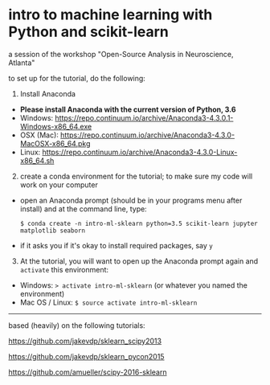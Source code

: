 # intro to machine learning with Python and scikit-learn

a session of the workshop "Open-Source Analysis in Neuroscience, Atlanta"

to set up for the tutorial, do the following:
1. Install Anaconda
 * **Please install Anaconda with the current version of Python, 3.6**
 * Windows: https://repo.continuum.io/archive/Anaconda3-4.3.0.1-Windows-x86_64.exe
 * OSX (Mac): https://repo.continuum.io/archive/Anaconda3-4.3.0-MacOSX-x86_64.pkg
 * Linux: https://repo.continuum.io/archive/Anaconda3-4.3.0-Linux-x86_64.sh
2. create a conda environment for the tutorial; to make sure my code will work on your computer
 * open an Anaconda prompt (should be in your programs menu after install) and at the command line, type:
  
    `$ conda create -n intro-ml-sklearn python=3.5 scikit-learn jupyter matplotlib seaborn`
 
 * if it asks you if it's okay to install required packages, say `y`
 
3. At the tutorial, you will want to open up the Anaconda prompt again and `activate` this environment:
  * Windows: `> activate intro-ml-sklearn` (or whatever you named the environment)
  * Mac OS / Linux: `$ source activate intro-ml-sklearn`

----------------------------------------------------------------------

based (heavily) on the following tutorials:

https://github.com/jakevdp/sklearn_scipy2013

https://github.com/jakevdp/sklearn_pycon2015

https://github.com/amueller/scipy-2016-sklearn
